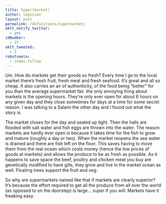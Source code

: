 ```yaml
---
title: Super(market)
author: logician
layout: post
permalink: /definitions/supermarket/
aktt_notify_twitter:
  - yes
idNumber:
  - 37
aktt_tweeted:
  - 1
robotsmeta:
  - index,follow
---
```

Um. How do markets get their goods so fresh? <!--more-->Every time I go to the local market there&#8217;s fresh fruit, fresh meat and fresh seafood. It&#8217;s great and all so cheap. It also carries an air of authenticity, of the food being &#8220;better&#8221; for you than the average supermarket fair. the only annoying thing about markets is the opening hours. They&#8217;re only ever open for about 6 hours on any given day and they close sometimes for days at a time for some secret reason. I was talking to a Salami the other day and I found out what the story is.

The market closes for the day and sealed up tight. Then the halls are flooded with salt water and fish eggs are thrown into the water. The reason markets are hardly ever open is because it takes time for the fish to grow and mature (roughly a day or two). When the market reopens the sea water is drained and there are fish left on the floor. This saves having to move them from the real ocean which costs money (hence the low prices of goods at markets) and allows the produce to be as fresh as possible. As it happens to save space the beef, poultry and chicken meat you buy are genetically modified to have gills, they grow and live in the market ocean as well. Floating trees support the fruit and veg.

So why are supermarkets named like that if markets are clearly superior? It&#8217;s because the effort required to get all the produce from all over the world (as opposed to on the doorstep) is large&#8230; super if you will. Markets have it freaking easy.